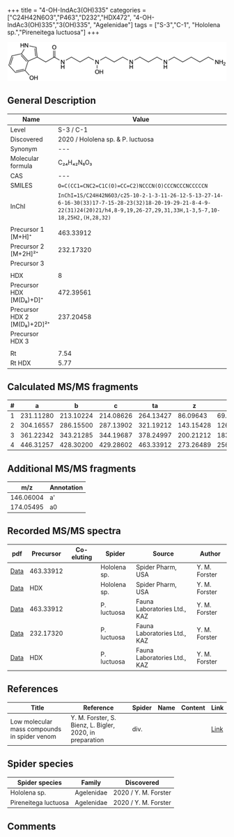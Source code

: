 +++
title = "4-OH-IndAc3(OH)335"
categories = ["C24H42N6O3","P463","D232","HDX472",
"4-OH-IndAc3(OH)335","3(OH)335",
"Agelenidae"]
tags = ["S-3","C-1",
"Hololena sp.","Pireneitega luctuosa"]
+++

![](/img/4-OH-IndAc3(OH)335.png)

## General Description

| Name                       | Value              |
|----------------------------|--------------------|
| Level                      | S-3 / C-1          |
| Discovered                 | 2020 / Hololena sp. & P. luctuosa|
| Synonym                    | ---                |
| Molecular formula          | C₂₄H₄₂N₆O₃                   |
| CAS                        | ---                |
| SMILES | `O=C(CC1=CNC2=C1C(O)=CC=C2)NCCCN(O)CCCNCCCNCCCCCN`  |
| InChI  | `InChI=1S/C24H42N6O3/c25-10-2-1-3-11-26-12-5-13-27-14-6-16-30(33)17-7-15-28-23(32)18-20-19-29-21-8-4-9-22(31)24(20)21/h4,8-9,19,26-27,29,31,33H,1-3,5-7,10-18,25H2,(H,28,32)`  |
|                            |                    |
| Precursor 1 [M+H]⁺         | 463.33912                    |
| Precursor 2 [M+2H]²⁺       | 232.17320                   |
| Precursor 3                |                    |
|                            |                    |
| HDX                        | 8                   |
| Precursor HDX   [M(D₈)+D]⁺   | 472.39561                   |
| Precursor HDX 2 [M(D₈)+2D]²⁺ | 237.20458                   |
| Precursor HDX 3            |                    |
|                            |                    |
| Rt                         | 7.54                   |
| Rt HDX                     | 5.77                   |

## Calculated MS/MS fragments

| # | a         | b         | c         | ta        | z         | y         | tz        |
|---|-----------|-----------|-----------|-----------|-----------|-----------|-----------|
| 1 | 231.11280 | 213.10224 | 214.08626 | 264.13427 | 86.09643 | 69.06988 | 103.12297 |
| 2 | 304.16557 | 286.15500 | 287.13902 | 321.19212 | 143.15428 | 126.12773 | 160.18082 |
| 3 | 361.22342 | 343.21285 | 344.19687 | 378.24997 | 200.21212 | 183.18558 | 233.23359 |
| 4 | 446.31257 | 428.30200 | 429.28602 | 463.33912 | 273.26489 | 256.23834 | 290.29144 |

## Additional MS/MS fragments

| m/z | Annotation |
|-----|------------|
| 146.06004    | a'   |
| 174.05495    | a0   |

## Recorded MS/MS spectra

| pdf                                             | Precursor | Co-eluting | Spider      | Source                       | Author        |
|-------------------------------------------------|-----------|------------|-------------|------------------------------|---------------|
| [Data](/pdf/Hololena-sp/463_4-OH-IndAc3(OH)335_Ho-sp.pdf) | 463.33912 |           | Hololena sp. | Spider Pharm, USA | Y. M. Forster |
| [Data](/pdf/Hololena-sp/463_4-OH-IndAc3(OH)335_Ho-sp_HDX.pdf) | HDX |           | Hololena sp. | Spider Pharm, USA | Y. M. Forster |
| [Data](/pdf/P-luctuosa/463_4-OH-IndAc3(OH)335_Pl.pdf) | 463.33912 |           | P. luctuosa | Fauna Laboratories Ltd., KAZ | Y. M. Forster |
| [Data](/pdf/P-luctuosa/463_4-OH-IndAc3(OH)335_Pl_2.pdf) | 232.17320 |           | P. luctuosa | Fauna Laboratories Ltd., KAZ | Y. M. Forster |
| [Data](/pdf/P-luctuosa/463_4-OH-IndAc3(OH)335_Pl_HDX.pdf) | HDX |           | P. luctuosa | Fauna Laboratories Ltd., KAZ | Y. M. Forster |



## References

| Title | Reference | Spider | Name | Content | Link |
|-------|-----------|--------|------|---------|------|
| Low molecular mass compounds in spider venom      | Y. M. Forster, S. Bienz, L. Bigler, 2020, in preparation          | div.       |   |   | [Link](unknown) |

## Spider species

| Spider species     | Family     | Discovered           |
|--------------------|------------|----------------------|
| Hololena sp.       | Agelenidae | 2020 / Y. M. Forster |
| Pireneitega luctuosa | Agelenidae | 2020 / Y. M. Forster |



## Comments
